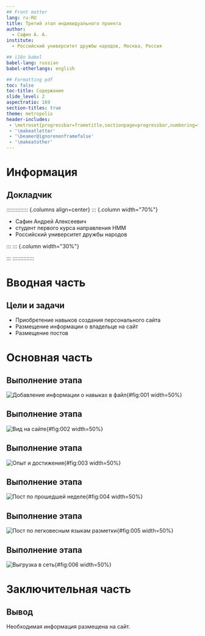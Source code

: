 ```yaml
---
## Front matter
lang: ru-RU
title: Третий этап индивидуального проекта
author:
  - Сафин А. А.
institute:
  - Российский университет дружбы народов, Москва, Россия

## i18n babel
babel-lang: russian
babel-otherlangs: english

## Formatting pdf
toc: false
toc-title: Содержание
slide_level: 2
aspectratio: 169
section-titles: true
theme: metropolis
header-includes:
 - \metroset{progressbar=frametitle,sectionpage=progressbar,numbering=fraction}
 - '\makeatletter'
 - '\beamer@ignorenonframefalse'
 - '\makeatother'
---
```


# Информация

## Докладчик

:::::::::::::: {.columns align=center}
::: {.column width="70%"}

  * Сафин Андрей Алексеевич
  * студент первого курса направления НММ
  * Российский университет дружбы народов

:::
::: {.column width="30%"}

:::
::::::::::::::

# Вводная часть

## Цели и задачи

- Приобретение навыков создания персонального сайта
- Размещение информации о владельце на сайт
- Размещение постов

# Основная часть

## Выполнение этапа

![Добавление информации о навыках в файл](image/001.png){#fig:001 width=50%}

## Выполнение этапа

![Вид на сайте](image/002.png){#fig:002 width=50%}

## Выполнение этапа

![Опыт и достижения](image/003.png){#fig:003 width=50%}

## Выполнение этапа

![Пост по прошедшей неделе](image/004.png){#fig:004 width=50%}

## Выполнение этапа

![Пост по легковесным языкам разметки](image/005.png){#fig:005 width=50%}

## Выполнение этапа

![Выгрузка в сеть](image/006.jpg){#fig:006 width=50%}

# Заключительная часть

## Вывод

Необходимая информация размещена на сайт.

